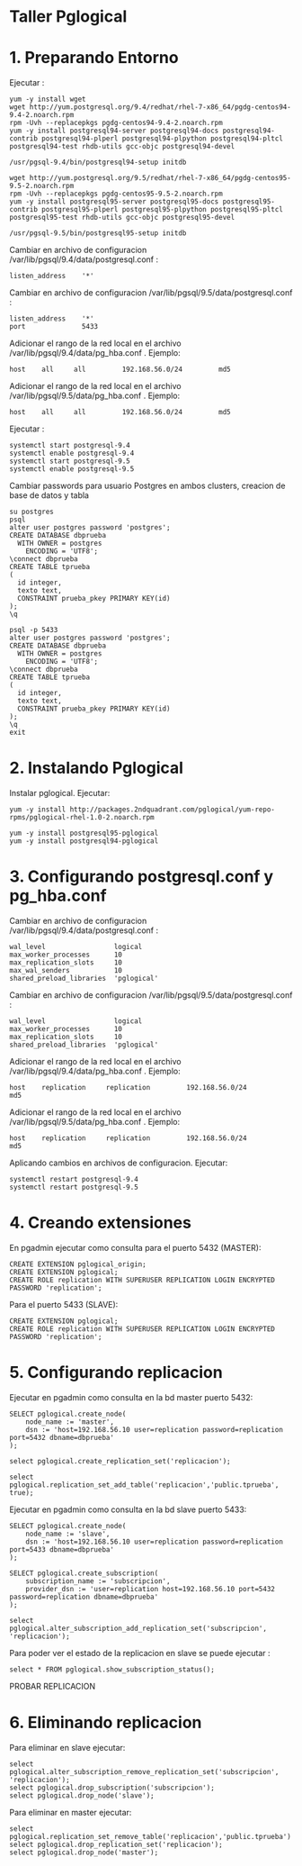 # Taller Pglogical
# 1. Preparando Entorno
Ejecutar :
```
yum -y install wget
wget http://yum.postgresql.org/9.4/redhat/rhel-7-x86_64/pgdg-centos94-9.4-2.noarch.rpm
rpm -Uvh --replacepkgs pgdg-centos94-9.4-2.noarch.rpm
yum -y install postgresql94-server postgresql94-docs postgresql94-contrib postgresql94-plperl postgresql94-plpython postgresql94-pltcl postgresql94-test rhdb-utils gcc-objc postgresql94-devel

/usr/pgsql-9.4/bin/postgresql94-setup initdb

wget http://yum.postgresql.org/9.5/redhat/rhel-7-x86_64/pgdg-centos95-9.5-2.noarch.rpm
rpm -Uvh --replacepkgs pgdg-centos95-9.5-2.noarch.rpm
yum -y install postgresql95-server postgresql95-docs postgresql95-contrib postgresql95-plperl postgresql95-plpython postgresql95-pltcl postgresql95-test rhdb-utils gcc-objc postgresql95-devel

/usr/pgsql-9.5/bin/postgresql95-setup initdb
```
Cambiar en archivo de configuracion /var/lib/pgsql/9.4/data/postgresql.conf :
```
listen_address    '*'
```
Cambiar en archivo de configuracion /var/lib/pgsql/9.5/data/postgresql.conf :
```
listen_address    '*'
port              5433
```
Adicionar el rango de la red local en el archivo /var/lib/pgsql/9.4/data/pg_hba.conf . Ejemplo:
```
host    all		all     	192.168.56.0/24         md5
```
Adicionar el rango de la red local en el archivo /var/lib/pgsql/9.5/data/pg_hba.conf . Ejemplo:
```
host    all		all     	192.168.56.0/24         md5
```
Ejecutar :
```
systemctl start postgresql-9.4
systemctl enable postgresql-9.4
systemctl start postgresql-9.5
systemctl enable postgresql-9.5
```
Cambiar passwords para usuario Postgres en ambos clusters, creacion de base de datos y tabla

```
su postgres
psql
alter user postgres password 'postgres';
CREATE DATABASE dbprueba
  WITH OWNER = postgres
    ENCODING = 'UTF8';
\connect dbprueba
CREATE TABLE tprueba
(
  id integer,
  texto text,
  CONSTRAINT prueba_pkey PRIMARY KEY(id)
);
\q

psql -p 5433
alter user postgres password 'postgres';
CREATE DATABASE dbprueba
  WITH OWNER = postgres
    ENCODING = 'UTF8';
\connect dbprueba
CREATE TABLE tprueba
(
  id integer,
  texto text,
  CONSTRAINT prueba_pkey PRIMARY KEY(id)
);
\q
exit
```
# 2. Instalando Pglogical
Instalar pglogical. Ejecutar:

```
yum -y install http://packages.2ndquadrant.com/pglogical/yum-repo-rpms/pglogical-rhel-1.0-2.noarch.rpm

yum -y install postgresql95-pglogical
yum -y install postgresql94-pglogical
```
# 3. Configurando postgresql.conf y pg_hba.conf
Cambiar en archivo de configuracion /var/lib/pgsql/9.4/data/postgresql.conf :
```
wal_level                 logical 
max_worker_processes      10 
max_replication_slots     10 
max_wal_senders           10 
shared_preload_libraries  'pglogical'
```

Cambiar en archivo de configuracion /var/lib/pgsql/9.5/data/postgresql.conf :
```
wal_level                 logical 
max_worker_processes      10 
max_replication_slots     10 
shared_preload_libraries  'pglogical'
```
Adicionar el rango de la red local en el archivo /var/lib/pgsql/9.4/data/pg_hba.conf . Ejemplo:
```
host    replication		replication     	192.168.56.0/24         md5
```
Adicionar el rango de la red local en el archivo /var/lib/pgsql/9.5/data/pg_hba.conf . Ejemplo:
```
host    replication		replication     	192.168.56.0/24         md5
```
Aplicando cambios en archivos de configuracion. Ejecutar:
```
systemctl restart postgresql-9.4
systemctl restart postgresql-9.5
```

# 4. Creando extensiones
En pgadmin ejecutar como consulta para el puerto 5432 (MASTER):
```
CREATE EXTENSION pglogical_origin;
CREATE EXTENSION pglogical;
CREATE ROLE replication WITH SUPERUSER REPLICATION LOGIN ENCRYPTED PASSWORD 'replication';
```

Para el puerto 5433 (SLAVE):
```
CREATE EXTENSION pglogical;
CREATE ROLE replication WITH SUPERUSER REPLICATION LOGIN ENCRYPTED PASSWORD 'replication';
```
# 5. Configurando replicacion

Ejecutar en pgadmin como consulta en la bd master puerto 5432:
```
SELECT pglogical.create_node(
    node_name := 'master',
    dsn := 'host=192.168.56.10 user=replication password=replication port=5432 dbname=dbprueba'
);

select pglogical.create_replication_set('replicacion');

select pglogical.replication_set_add_table('replicacion','public.tprueba', true);
```

Ejecutar en pgadmin como consulta en la bd slave puerto 5433:
```
SELECT pglogical.create_node(
    node_name := 'slave',
    dsn := 'host=192.168.56.10 user=replication password=replication port=5433 dbname=dbprueba'
);

SELECT pglogical.create_subscription(
    subscription_name := 'subscripcion',
    provider_dsn := 'user=replication host=192.168.56.10 port=5432 password=replication dbname=dbprueba' 
);

select pglogical.alter_subscription_add_replication_set('subscripcion', 'replicacion');
```

Para poder ver el estado de la replicacion en slave se puede ejecutar :
```
select * FROM pglogical.show_subscription_status();
```

PROBAR REPLICACION

# 6. Eliminando replicacion
Para eliminar en slave ejecutar:
```
select pglogical.alter_subscription_remove_replication_set('subscripcion', 'replicacion');
select pglogical.drop_subscription('subscripcion');
select pglogical.drop_node('slave');
```
Para eliminar en master ejecutar:
```
select pglogical.replication_set_remove_table('replicacion','public.tprueba')
select pglogical.drop_replication_set('replicacion'); 
select pglogical.drop_node('master');
```
